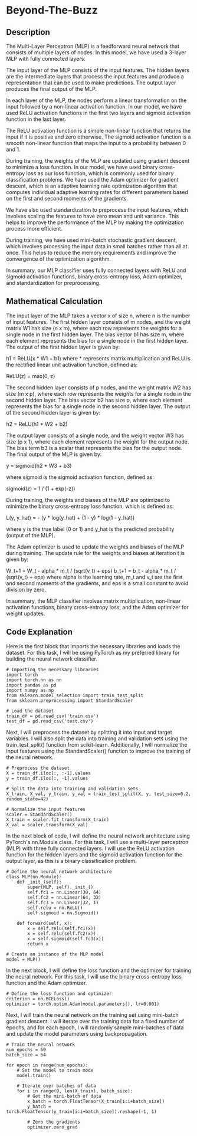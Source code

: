 # Beyond-The-Buzz
## Description
The Multi-Layer Perceptron (MLP) is a feedforward neural network that consists of multiple layers of nodes. In this model, we have used a 3-layer MLP with fully connected layers.

The input layer of the MLP consists of the input features. The hidden layers are the intermediate layers that process the input features and produce a representation that can be used to make predictions. The output layer produces the final output of the MLP.

In each layer of the MLP, the nodes perform a linear transformation on the input followed by a non-linear activation function. In our model, we have used ReLU activation functions in the first two layers and sigmoid activation function in the last layer.

The ReLU activation function is a simple non-linear function that returns the input if it is positive and zero otherwise. The sigmoid activation function is a smooth non-linear function that maps the input to a probability between 0 and 1.

During training, the weights of the MLP are updated using gradient descent to minimize a loss function. In our model, we have used binary cross-entropy loss as our loss function, which is commonly used for binary classification problems.
We have used the Adam optimizer for gradient descent, which is an adaptive learning rate optimization algorithm that computes individual adaptive learning rates for different parameters based on the first and second moments of the gradients.

We have also used standardization to preprocess the input features, which involves scaling the features to have zero mean and unit variance. This helps to improve the performance of the MLP by making the optimization process more efficient.

During training, we have used mini-batch stochastic gradient descent, which involves processing the input data in small batches rather than all at once. This helps to reduce the memory requirements and improve the convergence of the optimization algorithm.

In summary, our MLP classifier uses fully connected layers with ReLU and sigmoid activation functions, binary cross-entropy loss, Adam optimizer, and standardization for preprocessing.

## Mathematical Calculation

The input layer of the MLP takes a vector x of size n, where n is the number of input features. The first hidden layer consists of m nodes, and the weight matrix W1 has size (n x m), where each row represents the weights for a single node in the first hidden layer. The bias vector b1 has size m, where each element represents the bias for a single node in the first hidden layer. The output of the first hidden layer is given by:

h1 = ReLU(x * W1 + b1)
where * represents matrix multiplication and ReLU is the rectified linear unit activation function, defined as:

ReLU(z) = max(0, z)

The second hidden layer consists of p nodes, and the weight matrix W2 has size (m x p), where each row represents the weights for a single node in the second hidden layer. The bias vector b2 has size p, where each element represents the bias for a single node in the second hidden layer. The output of the second hidden layer is given by:

h2 = ReLU(h1 * W2 + b2)

The output layer consists of a single node, and the weight vector W3 has size (p x 1), where each element represents the weight for the output node. The bias term b3 is a scalar that represents the bias for the output node. The final output of the MLP is given by:

y = sigmoid(h2 * W3 + b3)

where sigmoid is the sigmoid activation function, defined as:

sigmoid(z) = 1 / (1 + exp(-z))

During training, the weights and biases of the MLP are optimized to minimize the binary cross-entropy loss function, which is defined as:

L(y, y_hat) = - (y * log(y_hat) + (1 - y) * log(1 - y_hat))

where y is the true label (0 or 1) and y_hat is the predicted probability (output of the MLP).

The Adam optimizer is used to update the weights and biases of the MLP during training. The update rule for the weights and biases at iteration t is given by:

W_t+1 = W_t - alpha * m_t / (sqrt(v_t) + eps)
b_t+1 = b_t - alpha * m_t / (sqrt(v_t) + eps)
where alpha is the learning rate, m_t and v_t are the first and second moments of the gradients, and eps is a small constant to avoid division by zero.

In summary, the MLP classifier involves matrix multiplication, non-linear activation functions, binary cross-entropy loss, and the Adam optimizer for weight updates.

## Code Explanation
Here is the first block that imports the necessary libraries and loads the dataset. For this task, I will be using PyTorch as my preferred library for building the neural network classifier.
```
# Importing the necessary libraries
import torch
import torch.nn as nn
import pandas as pd
import numpy as np
from sklearn.model_selection import train_test_split
from sklearn.preprocessing import StandardScaler

# Load the dataset
train_df = pd.read_csv('train.csv')
test_df = pd.read_csv('test.csv')
```
Next, I will preprocess the dataset by splitting it into input and target variables. I will also split the data into training and validation sets using the train_test_split() function from scikit-learn. Additionally, I will normalize the input features using the StandardScaler() function to improve the training of the neural network.
```
# Preprocess the dataset
X = train_df.iloc[:, :-1].values
y = train_df.iloc[:, -1].values

# Split the data into training and validation sets
X_train, X_val, y_train, y_val = train_test_split(X, y, test_size=0.2, random_state=42)

# Normalize the input features
scaler = StandardScaler()
X_train = scaler.fit_transform(X_train)
X_val = scaler.transform(X_val)
```
In the next block of code, I will define the neural network architecture using PyTorch's nn.Module class. For this task, I will use a multi-layer perceptron (MLP) with three fully connected layers. I will use the ReLU activation function for the hidden layers and the sigmoid activation function for the output layer, as this is a binary classification problem.

```
# Define the neural network architecture
class MLP(nn.Module):
    def _init_(self):
        super(MLP, self)._init_()
        self.fc1 = nn.Linear(30, 64)
        self.fc2 = nn.Linear(64, 32)
        self.fc3 = nn.Linear(32, 1)
        self.relu = nn.ReLU()
        self.sigmoid = nn.Sigmoid()

    def forward(self, x):
        x = self.relu(self.fc1(x))
        x = self.relu(self.fc2(x))
        x = self.sigmoid(self.fc3(x))
        return x

# Create an instance of the MLP model
model = MLP()
```
In the next block, I will define the loss function and the optimizer for training the neural network. For this task, I will use the binary cross-entropy loss function and the Adam optimizer.

```
# Define the loss function and optimizer
criterion = nn.BCELoss()
optimizer = torch.optim.Adam(model.parameters(), lr=0.001)
```
Next, I will train the neural network on the training set using mini-batch gradient descent. I will iterate over the training data for a fixed number of epochs, and for each epoch, I will randomly sample mini-batches of data and update the model parameters using backpropagation.

```
# Train the neural network
num_epochs = 50
batch_size = 64

for epoch in range(num_epochs):
    # Set the model to train mode
    model.train()

    # Iterate over batches of data
    for i in range(0, len(X_train), batch_size):
        # Get the mini-batch of data
        x_batch = torch.FloatTensor(X_train[i:i+batch_size])
        y_batch = torch.FloatTensor(y_train[i:i+batch_size]).reshape(-1, 1)

        # Zero the gradients
        optimizer.zero_grad
```
